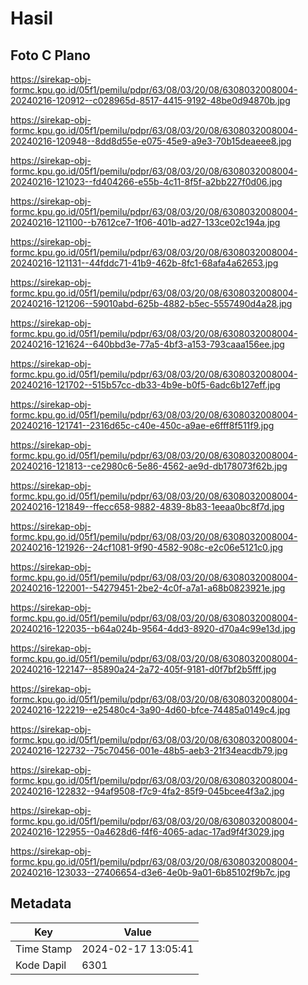 # Hasil

## Foto C Plano

https://sirekap-obj-formc.kpu.go.id/05f1/pemilu/pdpr/63/08/03/20/08/6308032008004-20240216-120912--c028965d-8517-4415-9192-48be0d94870b.jpg

https://sirekap-obj-formc.kpu.go.id/05f1/pemilu/pdpr/63/08/03/20/08/6308032008004-20240216-120948--8dd8d55e-e075-45e9-a9e3-70b15deaeee8.jpg

https://sirekap-obj-formc.kpu.go.id/05f1/pemilu/pdpr/63/08/03/20/08/6308032008004-20240216-121023--fd404266-e55b-4c11-8f5f-a2bb227f0d06.jpg

https://sirekap-obj-formc.kpu.go.id/05f1/pemilu/pdpr/63/08/03/20/08/6308032008004-20240216-121100--b7612ce7-1f06-401b-ad27-133ce02c194a.jpg

https://sirekap-obj-formc.kpu.go.id/05f1/pemilu/pdpr/63/08/03/20/08/6308032008004-20240216-121131--44fddc71-41b9-462b-8fc1-68afa4a62653.jpg

https://sirekap-obj-formc.kpu.go.id/05f1/pemilu/pdpr/63/08/03/20/08/6308032008004-20240216-121206--59010abd-625b-4882-b5ec-5557490d4a28.jpg

https://sirekap-obj-formc.kpu.go.id/05f1/pemilu/pdpr/63/08/03/20/08/6308032008004-20240216-121624--640bbd3e-77a5-4bf3-a153-793caaa156ee.jpg

https://sirekap-obj-formc.kpu.go.id/05f1/pemilu/pdpr/63/08/03/20/08/6308032008004-20240216-121702--515b57cc-db33-4b9e-b0f5-6adc6b127eff.jpg

https://sirekap-obj-formc.kpu.go.id/05f1/pemilu/pdpr/63/08/03/20/08/6308032008004-20240216-121741--2316d65c-c40e-450c-a9ae-e6fff8f511f9.jpg

https://sirekap-obj-formc.kpu.go.id/05f1/pemilu/pdpr/63/08/03/20/08/6308032008004-20240216-121813--ce2980c6-5e86-4562-ae9d-db178073f62b.jpg

https://sirekap-obj-formc.kpu.go.id/05f1/pemilu/pdpr/63/08/03/20/08/6308032008004-20240216-121849--ffecc658-9882-4839-8b83-1eeaa0bc8f7d.jpg

https://sirekap-obj-formc.kpu.go.id/05f1/pemilu/pdpr/63/08/03/20/08/6308032008004-20240216-121926--24cf1081-9f90-4582-908c-e2c06e5121c0.jpg

https://sirekap-obj-formc.kpu.go.id/05f1/pemilu/pdpr/63/08/03/20/08/6308032008004-20240216-122001--54279451-2be2-4c0f-a7a1-a68b0823921e.jpg

https://sirekap-obj-formc.kpu.go.id/05f1/pemilu/pdpr/63/08/03/20/08/6308032008004-20240216-122035--b64a024b-9564-4dd3-8920-d70a4c99e13d.jpg

https://sirekap-obj-formc.kpu.go.id/05f1/pemilu/pdpr/63/08/03/20/08/6308032008004-20240216-122147--85890a24-2a72-405f-9181-d0f7bf2b5fff.jpg

https://sirekap-obj-formc.kpu.go.id/05f1/pemilu/pdpr/63/08/03/20/08/6308032008004-20240216-122219--e25480c4-3a90-4d60-bfce-74485a0149c4.jpg

https://sirekap-obj-formc.kpu.go.id/05f1/pemilu/pdpr/63/08/03/20/08/6308032008004-20240216-122732--75c70456-001e-48b5-aeb3-21f34eacdb79.jpg

https://sirekap-obj-formc.kpu.go.id/05f1/pemilu/pdpr/63/08/03/20/08/6308032008004-20240216-122832--94af9508-f7c9-4fa2-85f9-045bcee4f3a2.jpg

https://sirekap-obj-formc.kpu.go.id/05f1/pemilu/pdpr/63/08/03/20/08/6308032008004-20240216-122955--0a4628d6-f4f6-4065-adac-17ad9f4f3029.jpg

https://sirekap-obj-formc.kpu.go.id/05f1/pemilu/pdpr/63/08/03/20/08/6308032008004-20240216-123033--27406654-d3e6-4e0b-9a01-6b85102f9b7c.jpg


## Metadata

| Key        | Value               |
| ---------- | ------------------- |
| Time Stamp | 2024-02-17 13:05:41 |
| Kode Dapil | 6301                |



